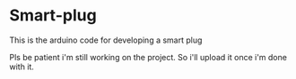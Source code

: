 # Smart-plug
This is the arduino code for developing a smart plug

Pls be patient i'm still working on the project.
So i'll upload it once i'm done with it.
